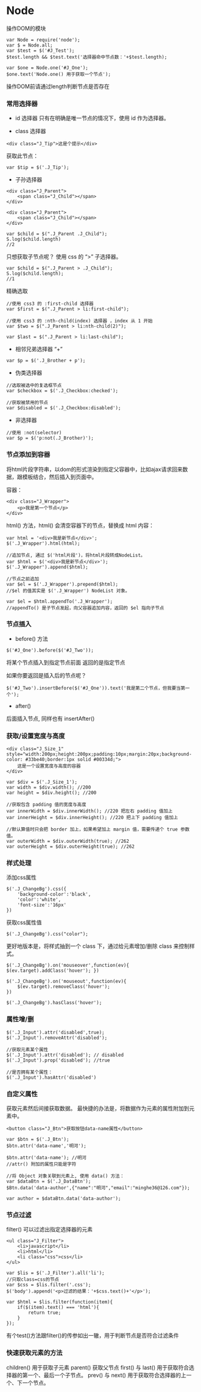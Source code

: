 # Node

操作DOM的模块

```
var Node = require('node');
var $ = Node.all; 
var $test = $('#J_Test');
$test.length && $test.text('选择器命中节点数：'+$test.length);

var $one = Node.one('#J_One');
$one.text('Node.one() 用于获取一个节点');
```
操作DOM前请通过length判断节点是否存在

### 常用选择器

* id 选择器
只有在明确是唯一节点的情况下，使用 id 作为选择器。

* class 选择器
```
<div class="J_Tip">这是个提示</div>
```
获取此节点：
```
var $tip = $('.J_Tip');
```
* 子孙选择器
```
<div class="J_Parent">
    <span class="J_Child"></span>
</div>

<div class="J_Parent">
    <span class="J_Child"></span>
</div>
```

```
var $child = $(".J_Parent .J_Child");
S.log($child.length) 
//2
```

只想获取子节点呢？
使用 css 的 “>” 子选择器。
```
var $child = $(".J_Parent > .J_Child");
S.log($child.length); 
//1
```
精确选取
```
//使用 css3 的 :first-child 选择器
var $first = $(".J_Parent > li:first-child");

//使用 css3 的 :nth-child(index) 选择器 ，index 从 1 开始
var $two = $(".J_Parent > li:nth-child(2)");

var $last = $(".J_Parent > li:last-child");
```

* 相邻兄弟选择器 “+”
```
var $p = $('.J_Brother + p');
```

* 伪类选择器

```
//选取被选中的复选框节点
var $checkbox = $('.J_Checkbox:checked');

//获取被禁用的节点
var $disabled = $('.J_Checkbox:disabled');
```

* 非选择器
```
//使用 :not(selector) 
var $p = $('p:not(.J_Brother)');
```

### 节点添加到容器

将html片段字符串，以dom的形式渲染到指定父容器中，比如ajax请求回来数据，跟模板结合，然后插入到页面中。

容器：
```
<div class="J_Wrapper">
    <p>我是第一个节点</p>
</div>
```

html() 方法，html() 会清空容器下的节点，替换成 html 内容：
```
var html = '<div>我是新节点</div>';
$('.J_Wrapper').html(html);

//追加节点, 通过 $('html片段')，将html片段转成NodeList。
var $html = $('<div>我是新节点</div>');
$('.J_Wrapper').append($html);

//节点之前追加
var $el = $('.J_Wrapper').prepend($html);
//$el 的值其实是 $('.J_Wrapper') NodeList 对象。

var $el = $html.appendTo('.J_Wrapper');
//appendTo() 是子节点发起，向父容器追加内容，返回的 $el 指向子节点
```

### 节点插入

* before() 方法

```
$('#J_One').before($('#J_Two'));
```
将某个节点插入到指定节点前面
返回的是指定节点

如果你要返回是插入后的节点呢？
```
$('#J_Two').insertBefore($('#J_One')).text('我是第二个节点，但我要当第一个');
```

* after()

后面插入节点, 同样也有 insertAfter() 

### 获取/设置宽度与高度

```
<div class="J_Size_1" style="width:200px;height:200px;padding:10px;margin:20px;background-color: #33be40;border:1px solid #00334d;">
    这是一个设置宽度与高度的容器
</div>

var $div = $('.J_Size_1');
var width = $div.width(); //200
var height = $div.height(); //200

//获取包含 padding 值的宽度与高度
var innerWidth = $div.innerWidth(); //220 把左右 padding 值加上
var innerHeight = $div.innerHeight(); //220 把上下 padding 值加上

//默认算值时只会把 border 加上，如果希望加上 margin 值，需要传递个 true 参数值。       
var outerWidth = $div.outerWidth(true); //262
var outerHeight = $div.outerHeight(true); //262

```

### 样式处理

添加css属性
```
$('.J_ChangeBg').css({
    'background-color':'black',
    'color':'white',
    'font-size':'16px'
})
```

获取css属性值
```
$('.J_ChangeBg').css("color");
```

更好地版本是，将样式抽到一个 class 下，通过给元素增加/删除 class 来控制样式。

```
$('.J_ChangeBg').on('mouseover',function(ev){ $(ev.target).addClass('hover'); })

$('.J_ChangeBg').on('mouseout',function(ev){
    $(ev.target).removeClass('hover');
})

$('.J_ChangeBg').hasClass('hover');
```

### 属性增/删

```
$('.J_Input').attr('disabled',true);
$('.J_Input').removeAttr('disabled');

//获取元素某个属性
$('.J_Input').attr('disabled'); // disabled  
$('.J_Input').prop('disabled'); //true

//是否拥有某个属性：
$('.J_Input').hasAttr('disabled')
```

### 自定义属性

获取元素然后间接获取数据。
最快捷的办法是，将数据作为元素的属性附加到元素中。
```
<button class="J_Btn">获取按钮data-name属性</button>

var $btn = $('.J_Btn');
$btn.attr('data-name','明河');

$btn.attr('data-name'); //明河
//attr() 附加的属性只能是字符

//将 Object 对象关联到元素上, 使用 data() 方法：
var $dataBtn = $('.J_DataBtn');
$Btn.data('data-author',{"name":"明河","email":"minghe36@126.com"});

var author = $dataBtn.data('data-author');

```

### 节点过滤

filter() 可以过滤出指定选择器的元素
```
<ul class="J_Filter">
    <li>javascript</li>
    <li>html</li>
    <li class="css">css</li>
</ul>

var $lis = $('.J_Filter').all('li');
//只取class=css的节点
var $css = $lis.filter('.css');
$('body').append('<p>过滤的结果：'+$css.text()+'</p>');

var $html = $lis.filter(function(item){
    if($(item).text() === 'html'){
        return true;
    }
});
```
有个test()方法跟filter()的传参如出一辙，用于判断节点是否符合过滤条件

### 快速获取元素的方法

children() 用于获取子元素
parent()       获取父节点
first() 与 last() 用于获取符合选择器的第一个、最后一个子节点。
prev() 与 next() 用于获取符合选择器的上一个、下一个节点。